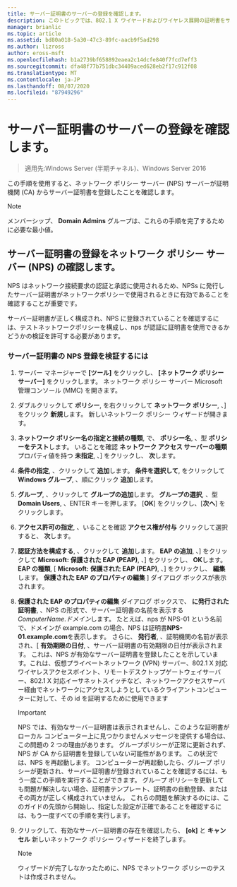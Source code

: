 ```yaml
---
title: サーバー証明書のサーバーの登録を確認します。
description: このトピックでは、802.1 X ワイヤードおよびワイヤレス展開の証明書をサーバーのデプロイ ガイドの一部
manager: brianlic
ms.topic: article
ms.assetid: bd80a018-5a30-47c3-89fc-aacb9f5ad298
ms.author: lizross
author: eross-msft
ms.openlocfilehash: b1a2739bf658892eaea2c14dcfe840f7fcd7eff3
ms.sourcegitcommit: dfa48f77b751dbc34409aced628eb2f17c912f08
ms.translationtype: MT
ms.contentlocale: ja-JP
ms.lasthandoff: 08/07/2020
ms.locfileid: "87949296"
---
```

# <a name="verify-server-enrollment-of-a-server-certificate"></a>サーバー証明書のサーバーの登録を確認します。

>適用先:Windows Server (半期チャネル)、Windows Server 2016

この手順を使用すると、ネットワーク ポリシー サーバー (NPS) サーバーが証明機関 (CA) からサーバー証明書を登録したことを確認します。

>[!NOTE]
>メンバーシップ、 **Domain Admins** グループは、これらの手順を完了するために必要な最小値。

## <a name="verify-network-policy-server-nps-enrollment-of-a-server-certificate"></a>サーバー証明書の登録をネットワーク ポリシー サーバー (NPS) の確認します。

NPS はネットワーク接続要求の認証と承認に使用されるため、NPSs に発行したサーバー証明書がネットワークポリシーで使用されるときに有効であることを確認することが重要です。

サーバー証明書が正しく構成され、NPS に登録されていることを確認するには、テストネットワークポリシーを構成し、nps が認証に証明書を使用できるかどうかの検証を許可する必要があります。

### <a name="to-verify-nps-enrollment-of-a-server-certificate"></a>サーバー証明書の NPS 登録を検証するには

1.  サーバー マネージャーで **[ツール]** をクリックし、 **[ネットワーク ポリシー サーバー]** をクリックします。 ネットワーク ポリシー サーバー Microsoft 管理コンソール (MMC) を開きます。

2.  ダブルクリックして **ポリシー**, を右クリックして **ネットワーク ポリシー**, 、] をクリック **新規**します。 新しいネットワーク ポリシー ウィザードが開きます。

3.  **ネットワーク ポリシー名の指定と接続の種類**, で、 **ポリシー名**, 、型 **ポリシーをテスト**します。 いることを確認 **ネットワーク アクセス サーバーの種類** プロパティ値を持つ **未指定**, 、] をクリックし、 **次**します。

4.  **条件の指定**, 、クリックして **追加**します。 **条件を選択して**, をクリックして **Windows グループ**, 、順にクリック **追加**します。

5.  **グループ**, 、クリックして **グループの追加**します。 **グループの選択**, 、型 **Domain Users**, 、ENTER キーを押します。 [**OK**] をクリックし、[**次へ**] をクリックします。

6.  **アクセス許可の指定**, 、いることを確認 **アクセス権が付与** クリックして選択すると、 **次**します。

7.  **認証方法を構成する**, 、クリックして **追加**します。 **EAP の追加**, 、] をクリックして **Microsoft: 保護された EAP (PEAP)**, 、] をクリックし、 **OK**します。 **EAP の種類**, [ **Microsoft: 保護された EAP (PEAP)**, 、] をクリックし、 **編集**します。 **保護された EAP のプロパティの編集** ] ダイアログ ボックスが表示されます。

8.  **保護された EAP のプロパティの編集** ダイアログ ボックスで、 **に発行された証明書**, 、NPS の形式で、サーバー証明書の名前を表示する *ComputerName*.*ドメイン*します。 たとえば、nps が NPS-01 という名前で、ドメインが example.com の場合、NPS は証明書**NPS-01.example.com**を表示します。 さらに、 **発行者**, 、証明機関の名前が表示され、[ **有効期限の日付**, 、サーバー証明書の有効期限の日付が表示されます。 これは、NPS が有効なサーバー証明書を登録したことを示しています。これは、仮想プライベートネットワーク (VPN) サーバー、802.1 X 対応ワイヤレスアクセスポイント、リモートデスクトップゲートウェイサーバー、802.1 X 対応イーサネットスイッチなど、ネットワークアクセスサーバー経由でネットワークにアクセスしようとしているクライアントコンピューターに対して、その id を証明するために使用できます

    > [!IMPORTANT]
    > NPS では、有効なサーバー証明書は表示されませんし、このような証明書がローカル コンピューター上に見つかりませんメッセージを提供する場合は、この問題の 2 つの理由があります。 グループポリシーが正常に更新されず、NPS が CA から証明書を登録していない可能性があります。 この状況では、NPS を再起動します。 コンピューターが再起動したら、グループ ポリシーが更新され、サーバー証明書が登録されていることを確認するには、もう一度この手順を実行することができます。 グループ ポリシーを更新しても問題が解決しない場合、証明書テンプレート、証明書の自動登録、またはその両方が正しく構成されていません。 これらの問題を解決するのには、このガイドの先頭から開始し、指定した設定が正確であることを確認するには、もう一度すべての手順を実行します。

9. クリックして、有効なサーバー証明書の存在を確認したら、 **[ok]** と **キャンセル** 新しいネットワーク ポリシー ウィザードを終了します。

    > [!NOTE]
    > ウィザードが完了しなかったために、NPS でネットワーク ポリシーのテストは作成されません。



